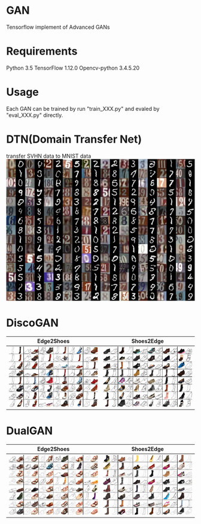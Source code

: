 # GAN
Tensorflow implement of Advanced GANs 

# Requirements
Python 3.5
TensorFlow 1.12.0
Opencv-python 3.4.5.20

# Usage
Each GAN can be trained by run "train_XXX.py" and evaled by "eval_XXX.py" directly.

# DTN(Domain Transfer Net)
transfer SVHN data to MNIST data 
![](https://github.com/qzq2514/GAN/blob/master/GANs_Advanced/pictures/DTN_result.jpg)

# DiscoGAN  
|   Edge2Shoes   | Shoes2Edge|  
|:------------:|:-------------------:|  
| ![](https://github.com/qzq2514/GAN/blob/master/GANs_Advanced/pictures/DiscoGAN_A2B.jpg)    |![](https://github.com/qzq2514/GAN/blob/master/GANs_Advanced/pictures/DiscoGAN_B2A.jpg)        | 

# DualGAN  
|   Edge2Shoes   | Shoes2Edge|  
|:------------:|:-------------------:|  
| ![](https://github.com/qzq2514/GAN/blob/master/GANs_Advanced/pictures/DualGAN_A2B.jpg)    |![](https://github.com/qzq2514/GAN/blob/master/GANs_Advanced/pictures/DualGAN_B2A.jpg)        | 



